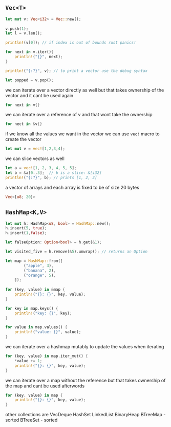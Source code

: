 ## `Vec<T>`
```rust
let mut v: Vec<i32> = Vec::new();  
  
v.push(1);  
let l = v.len();  

println!(v[0]); // if index is out of bounds rust panics!

for next in v.iter(){  
    println!("{}", next);  
}

println!("{:?}", v); // to print a vector use the debug syntax

let popped = v.pop(); 
```
we can iterate over a vector directly as well but that takes ownership of the vector and it cant be used again
```rust
for next in v{}
```
we can iterate over a reference of v and that wont take the ownership
```rust
for nect in &v{}
```
if we know all the values we want in the vector we can use `vec!` macro to create the vector
```rust
let mut v = vec![1,2,3,4];
```
we can slice vectors as well
```rust
let a = vec![1, 2, 3, 4, 5, 5];
let b = &a[0..3];  // b is a slice: &[i32]
println!("{:?}", b); // prints [1, 2, 3]
```

a vector of arrays and each array is fixed to be of size 20 bytes
```rust
Vec<[u8; 20]>
```
## `HashMap<K,V>`
```rust
let mut h: HashMap<u8, bool> = HashMap::new();
h.insert(5, true);
h.insert(1,false);

let falseOption: Option<bool> = h.get(&1);

let visited_five = h.remove(&5).unwrap(); // returns an Option

let map = HashMap::from([
        ("apple", 3),
        ("banana", 2),
        ("orange", 5),
    ]);
    
for (key, value) in &map {
    println!("{}: {}", key, value);
}

for key in map.keys() {
    println!("key: {}", key);
}

for value in map.values() {
    println!("value: {}", value);
}
```

we can iterate over a hashmap mutably to update the values when iterating
```rust
for (key, value) in map.iter_mut() {
    *value += 1;
    println!("{}: {}", key, value);
}
```

we can iterate over a map without the reference but that takes ownership of the map and cant be used afterwords
```rust
for (key, value) in map {
    println!("{}: {}", key, value);
}
```

other collections are
VecDeque
HashSet
LinkedList
BinaryHeap
BTreeMap - sorted
BTreeSet - sorted